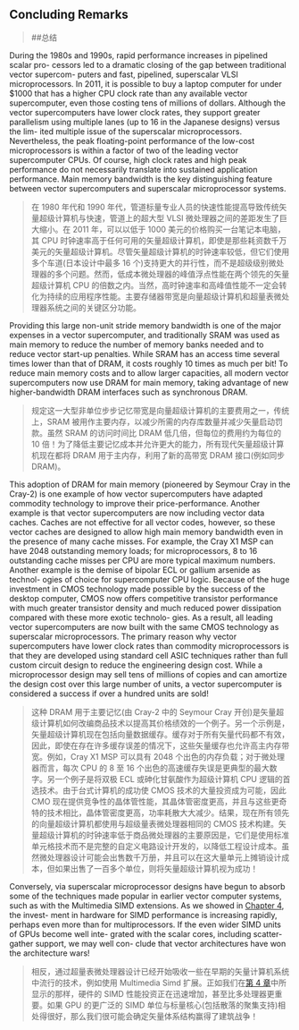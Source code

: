 ## Concluding Remarks

> ##总结

During the 1980s and 1990s, rapid performance increases in pipelined scalar pro- cessors led to a dramatic closing of the gap between traditional vector supercom- puters and fast, pipelined, superscalar VLSI microprocessors. In 2011, it is possible to buy a laptop computer for under $1000 that has a higher CPU clock rate than any available vector supercomputer, even those costing tens of millions of dollars. Although the vector supercomputers have lower clock rates, they support greater parallelism using multiple lanes (up to 16 in the Japanese designs) versus the lim- ited multiple issue of the superscalar microprocessors. Nevertheless, the peak floating-point performance of the low-cost microprocessors is within a factor of two of the leading vector supercomputer CPUs. Of course, high clock rates and high peak performance do not necessarily translate into sustained application performance. Main memory bandwidth is the key distinguishing feature between vector supercomputers and superscalar microprocessor systems.

> 在 1980 年代和 1990 年代，管道标量专业人员的快速性能提高导致传统矢量超级计算机与快速，管道上的超大型 VLSI 微处理器之间的差距发生了巨大缩小。在 2011 年，可以以低于 1000 美元的价格购买一台笔记本电脑，其 CPU 时钟速率高于任何可用的矢量超级计算机，即使是那些耗资数千万美元的矢量超级计算机。尽管矢量超级计算机的时钟速率较低，但它们使用多个车道(日本设计中最多 16 个)支持更大的并行性，而不是超级级别微处理器的多个问题。然而，低成本微处理器的峰值浮点性能在两个领先的矢量超级计算机 CPU 的倍数之内。当然，高时钟速率和高峰值性能不一定会转化为持续的应用程序性能。主要存储器带宽是向量超级计算机和超量表微处理器系统之间的关键区分功能。

Providing this large non-unit stride memory bandwidth is one of the major expenses in a vector supercomputer, and traditionally SRAM was used as main memory to reduce the number of memory banks needed and to reduce vector start-up penalties. While SRAM has an access time several times lower than that of DRAM, it costs roughly 10 times as much per bit! To reduce main memory costs and to allow larger capacities, all modern vector supercomputers now use DRAM for main memory, taking advantage of new higher-bandwidth DRAM interfaces such as synchronous DRAM.

> 规定这一大型非单位步步记忆带宽是向量超级计算机的主要费用之一，传统上，SRAM 被用作主要内存，以减少所需的内存库数量并减少矢量启动罚款。虽然 SRAM 的访问时间比 DRAM 低几倍，但每位的费用约为每位的 10 倍！为了降低主要记忆成本并允许更大的能力，所有现代矢量超级计算机现在都将 DRAM 用于主内存，利用了新的高带宽 DRAM 接口(例如同步 DRAM)。

This adoption of DRAM for main memory (pioneered by Seymour Cray in the Cray-2) is one example of how vector supercomputers have adapted commodity technology to improve their price-performance. Another example is that vector supercomputers are now including vector data caches. Caches are not effective for all vector codes, however, so these vector caches are designed to allow high main memory bandwidth even in the presence of many cache misses. For example, the Cray X1 MSP can have 2048 outstanding memory loads; for microprocessors, 8 to 16 outstanding cache misses per CPU are more typical maximum numbers. Another example is the demise of bipolar ECL or gallium arsenide as technol- ogies of choice for supercomputer CPU logic. Because of the huge investment in CMOS technology made possible by the success of the desktop computer, CMOS now offers competitive transistor performance with much greater transistor density and much reduced power dissipation compared with these more exotic technolo- gies. As a result, all leading vector supercomputers are now built with the same CMOS technology as superscalar microprocessors. The primary reason why vector supercomputers have lower clock rates than commodity microprocessors is that they are developed using standard cell ASIC techniques rather than full custom circuit design to reduce the engineering design cost. While a microprocessor design may sell tens of millions of copies and can amortize the design cost over this large number of units, a vector supercomputer is considered a success if over a hundred units are sold!

> 这种 DRAM 用于主要记忆(由 Cray-2 中的 Seymour Cray 开创)是矢量超级计算机如何改编商品技术以提高其价格绩效的一个例子。另一个示例是，矢量超级计算机现在包括向量数据缓存。缓存对于所有矢量代码都不有效，因此，即使在存在许多缓存误差的情况下，这些矢量缓存也允许高主内存带宽。例如，Cray X1 MSP 可以具有 2048 个出色的内存负载；对于微处理器而言，每次 CPU 的 8 至 16 个出色的高速缓存失误是更典型的最大数字。另一个例子是将双极 ECL 或砷化甘氨酸作为超级计算机 CPU 逻辑的首选技术。由于台式计算机的成功使 CMOS 技术的大量投资成为可能，因此 CMO 现在提供竞争性的晶体管性能，其晶体管密度更高，并且与这些更奇特的技术相比，晶体管密度更高，功率耗散大大减少。结果，现在所有领先的向量超级计算机都使用与超级量表微处理器相同的 CMOS 技术构建。矢量超级计算机的时钟速率低于商品微处理器的主要原因是，它们是使用标准单元格技术而不是完整的自定义电路设计开发的，以降低工程设计成本。虽然微处理器设计可能会出售数千万册，并且可以在这大量单元上摊销设计成本，但如果出售了一百多个单位，则将矢量超级计算机视为成功！

Conversely, via superscalar microprocessor designs have begun to absorb some of the techniques made popular in earlier vector computer systems, such as with the Multimedia SIMD extensions. As we showed in [Chapter 4](#_bookmark165), the invest- ment in hardware for SIMD performance is increasing rapidly, perhaps even more than for multiprocessors. If the even wider SIMD units of GPUs become well inte- grated with the scalar cores, including scatter-gather support, we may well con- clude that vector architectures have won the architecture wars!

> 相反，通过超量表微处理器设计已经开始吸收一些在早期的矢量计算机系统中流行的技术，例如使用 Multimedia Simd 扩展。正如我们在[第 4 章](#_bookmark165)中所显示的那样，硬件的 SIMD 性能投资正在迅速增加，甚至比多处理器更重要。如果 GPU 的更广泛的 SIMD 单位与标量核心(包括散落的聚集支持)相处得很好，那么我们很可能会确定矢量体系结构赢得了建筑战争！
